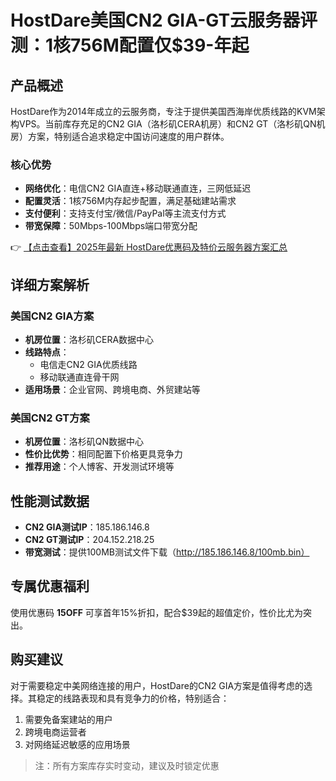 # HostDare美国CN2 GIA-GT云服务器评测：1核756M配置仅$39-年起

## 产品概述

HostDare作为2014年成立的云服务商，专注于提供美国西海岸优质线路的KVM架构VPS。当前库存充足的CN2 GIA（洛杉矶CERA机房）和CN2 GT（洛杉矶QN机房）方案，特别适合追求稳定中国访问速度的用户群体。

### 核心优势
- **网络优化**：电信CN2 GIA直连+移动联通直连，三网低延迟
- **配置灵活**：1核756M内存起步配置，满足基础建站需求
- **支付便利**：支持支付宝/微信/PayPal等主流支付方式
- **带宽保障**：50Mbps-100Mbps端口带宽分配

👉 [【点击查看】2025年最新 HostDare优惠码及特价云服务器方案汇总](https://bit.ly/hostdare)

## 详细方案解析

### 美国CN2 GIA方案
- **机房位置**：洛杉矶CERA数据中心
- **线路特点**：
  - 电信走CN2 GIA优质线路
  - 移动联通直连骨干网
- **适用场景**：企业官网、跨境电商、外贸建站等

### 美国CN2 GT方案
- **机房位置**：洛杉矶QN数据中心
- **性价比优势**：相同配置下价格更具竞争力
- **推荐用途**：个人博客、开发测试环境等

## 性能测试数据
- **CN2 GIA测试IP**：185.186.146.8
- **CN2 GT测试IP**：204.152.218.25
- **带宽测试**：提供100MB测试文件下载（http://185.186.146.8/100mb.bin）

## 专属优惠福利
使用优惠码 **15OFF** 可享首年15%折扣，配合$39起的超值定价，性价比尤为突出。

## 购买建议
对于需要稳定中美网络连接的用户，HostDare的CN2 GIA方案是值得考虑的选择。其稳定的线路表现和具有竞争力的价格，特别适合：
1. 需要免备案建站的用户
2. 跨境电商运营者
3. 对网络延迟敏感的应用场景

> 注：所有方案库存实时变动，建议及时锁定优惠
